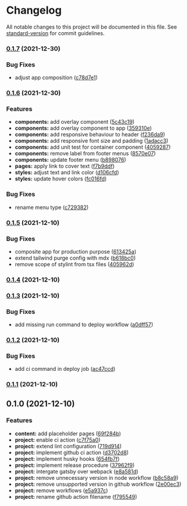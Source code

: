 # Changelog

All notable changes to this project will be documented in this file. See [standard-version](https://github.com/conventional-changelog/standard-version) for commit guidelines.

### [0.1.7](https://github.com/koendirkvanesterik/site/compare/v0.1.6...v0.1.7) (2021-12-30)

### Bug Fixes

- adjust app composition ([c78d7e1](https://github.com/koendirkvanesterik/site/commit/c78d7e1603b59dc7c02b64dfb5cb2f07707daf35))

### [0.1.6](https://github.com/koendirkvanesterik/site/compare/v0.1.5...v0.1.6) (2021-12-30)

### Features

- **components:** add overlay component ([5c43c19](https://github.com/koendirkvanesterik/site/commit/5c43c1994fd39238aee5d9426478b920f76a17f4))
- **components:** add overlay component to app ([359310e](https://github.com/koendirkvanesterik/site/commit/359310e2085d33c2a407265388e6c7843e7e37a5))
- **components:** add responsive behaviour to header ([f236da9](https://github.com/koendirkvanesterik/site/commit/f236da91865fef9e47bccbb10bb0d42bfc10cd27))
- **components:** add responsive font size and padding ([1adacc3](https://github.com/koendirkvanesterik/site/commit/1adacc3773a893a6808aa9406608d694908cdbd5))
- **components:** add unit test for container component ([4059287](https://github.com/koendirkvanesterik/site/commit/40592878f15f71485fecbd071dd5026ef1f8c20e))
- **components:** remove label from footer menus ([8570e07](https://github.com/koendirkvanesterik/site/commit/8570e071c156ddefc746590a8ba713c959a273b3))
- **components:** update footer menu ([b898076](https://github.com/koendirkvanesterik/site/commit/b8980760c3167ff952efe9caa9552a8353c23849))
- **pages:** apply link to cover text ([f7b9ddf](https://github.com/koendirkvanesterik/site/commit/f7b9ddf28aaec944b2d110aa4da2297898acd1a6))
- **styles:** adjust text and link color ([d106cfd](https://github.com/koendirkvanesterik/site/commit/d106cfde901b42e366ecfd9bb66e3c59626ea67c))
- **styles:** update hover colors ([fc016fd](https://github.com/koendirkvanesterik/site/commit/fc016fdfb7bbb1238a59371e84657475fb2517ad))

### Bug Fixes

- rename menu type ([c729382](https://github.com/koendirkvanesterik/site/commit/c729382f120d27c9bc245bc48645626e606a2de7))

### [0.1.5](https://github.com/koendirkvanesterik/site/compare/v0.1.4...v0.1.5) (2021-12-10)

### Bug Fixes

- composite app for production purpose ([613425a](https://github.com/koendirkvanesterik/site/commit/613425a24804ac2e27ebddc8023f880512223065))
- extend tailwind purge config with mdx ([b618bc0](https://github.com/koendirkvanesterik/site/commit/b618bc096571f7eb3a2e176bd8a4c2e2249cc8e5))
- remove scope of stylint from tsx files ([405962d](https://github.com/koendirkvanesterik/site/commit/405962d0d8d52e6a3145c28fe117491d906356ea))

### [0.1.4](https://github.com/koendirkvanesterik/site/compare/v0.1.3...v0.1.4) (2021-12-10)

### [0.1.3](https://github.com/koendirkvanesterik/site/compare/v0.1.2...v0.1.3) (2021-12-10)

### Bug Fixes

- add missing run command to deploy workflow ([a0dff57](https://github.com/koendirkvanesterik/site/commit/a0dff5710c4ef548338c6baa501eb49b80d20676))

### [0.1.2](https://github.com/koendirkvanesterik/site/compare/v0.1.1...v0.1.2) (2021-12-10)

### Bug Fixes

- add ci command in deploy job ([ac47ccd](https://github.com/koendirkvanesterik/site/commit/ac47ccd2ef91e4794bf472565d22f633f5efdf1c))

### [0.1.1](https://github.com/koendirkvanesterik/site/compare/v0.1.0...v0.1.1) (2021-12-10)

## 0.1.0 (2021-12-10)

### Features

- **content:** add placeholder pages ([69f284b](https://github.com/koendirkvanesterik/site/commit/69f284bd8d48cd03c1bcc61da90fdc27b7e1b7bd))
- **project:** enable ci action ([c7f75a0](https://github.com/koendirkvanesterik/site/commit/c7f75a0f5d70a077c786e5ef86b5b9aa738d6091))
- **project:** extend lint configuration ([719d914](https://github.com/koendirkvanesterik/site/commit/719d914a5909074ac39d0b7653e9a97808768034))
- **project:** implement github ci action ([d3702d8](https://github.com/koendirkvanesterik/site/commit/d3702d8592b526c4e46dadcae338c0db50db9a92))
- **project:** implement husky hooks ([654fb7f](https://github.com/koendirkvanesterik/site/commit/654fb7f850c38e2ccc19728f7deb622bbca86398))
- **project:** implement release procedure ([37962f9](https://github.com/koendirkvanesterik/site/commit/37962f9f6d93481a7ce0d004247cbc96141ae0cb))
- **project:** intergate gatsby over webpack ([e8a581d](https://github.com/koendirkvanesterik/site/commit/e8a581d6b44a4413dc863d9430882e7a3a40a860))
- **project:** remove unnecessary version in node workflow ([b8c58a9](https://github.com/koendirkvanesterik/site/commit/b8c58a9ffc96bee7f3879e3730b5dd7bb9d1511e))
- **project:** remove unsupported version in github workflow ([2e00ec3](https://github.com/koendirkvanesterik/site/commit/2e00ec353a5035ca9fa09b5276799f893b36fe2c))
- **project:** remove workflows ([e5a937c](https://github.com/koendirkvanesterik/site/commit/e5a937c4bcb27329a94bd1488c6cfec34b4e3f36))
- **project:** rename github action filename ([f795549](https://github.com/koendirkvanesterik/site/commit/f7955499d263a464088f7097db5295f7c8332645))
